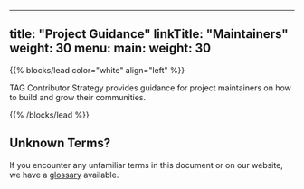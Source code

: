 
---
title: "Project Guidance"
linkTitle: "Maintainers"
weight: 30
menu:
  main:
    weight: 30
---


{{% blocks/lead color="white" align="left" %}}

TAG Contributor Strategy provides guidance for project maintainers on how to build and grow their communities.


{{% /blocks/lead %}}

## Unknown Terms?

If you encounter any unfamiliar terms in this document or on our website, we have a [glossary](/resources/glossary)
available.
